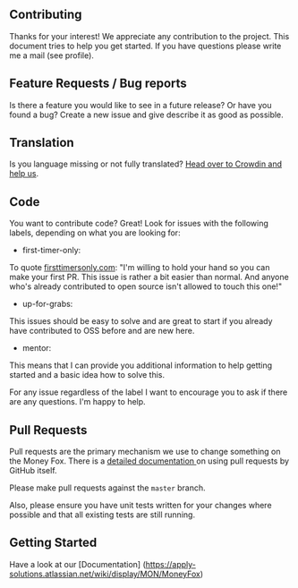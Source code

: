 ## Contributing

Thanks for your interest! We appreciate any contribution to the project.
This document tries to help you get started. If you have questions please write me a mail (see profile).

## Feature Requests / Bug reports
Is there a feature you would like to see in a future release? Or have you found a bug? Create a new issue and give describe it as good as possible.

## Translation
Is you language missing or not fully translated? [Head over to Crowdin and help us](https://crowdin.com/project/money-fox).

## Code
You want to contribute code? Great! Look for issues with the following labels, depending on what you are looking for:

- first-timer-only: 

To quote [firsttimersonly.com](http://www.firsttimersonly.com/): "I'm willing to hold your hand so you can make your first PR. This issue is rather a bit easier than normal. And anyone who's already contributed to open source isn't allowed to touch this one!"

- up-for-grabs:

This issues should be easy to solve and are great to start if you already have contributed to OSS before and are new here.

- mentor:

This means that I can provide you additional information to help getting started and a basic idea how to solve this.

For any issue regardless of the label I want to encourage you to ask if there are any questions. I'm happy to help.

## Pull Requests
Pull requests are the primary mechanism we use to change something on the Money Fox. There is a [detailed documentation ](https://help.github.com/articles/using-pull-requests/) on using pull requests by GitHub itself.

Please make pull requests against the `master` branch.

Also, please ensure you have unit tests written for your changes where possible and that all existing tests are still running.

## Getting Started
Have a look at our [Documentation] (https://apply-solutions.atlassian.net/wiki/display/MON/MoneyFox)
